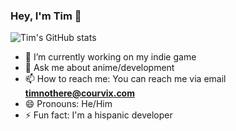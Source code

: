 ### Hey, I'm Tim 👋

![Tim's GitHub stats](https://github-readme-stats.vercel.app/api?username=TimNotHere&show_icons=true&theme=tokyonight)


- 🔭 I’m currently working on my indie game
- 💬 Ask me about anime/development
- 📫 How to reach me: You can reach me via email **timnothere@courvix.com**
- 😄 Pronouns: He/Him
- ⚡ Fun fact: I'm a hispanic developer

